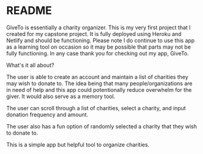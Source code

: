 # README

GiveTo is essentially a charity organizer. This is my very first project that I created for my capstone project. It is fully deployed using Heroku and  Netlify and should be functioning. Please note I do continue to use this app as a learning tool on occasion so it may be possible that parts may not be fully functioning. In any case thank you for checking out my app, GiveTo.

What's it all about?

The user is able to create an account and maintain a list of charities they may wish to donate to. The idea being that many people/organizations are in need of help and this app could potentionally reduce overwhelm for the giver. It would also serve as a memory tool.  

The user can scroll through a list of charities, select a charity, and input donation frequency and amount.

The user also has a fun option of randomly selected a charity that they wish to donate to.

This is a simple app but helpful tool to organize charities.



